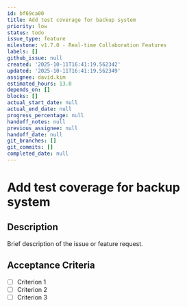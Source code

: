 ```yaml
---
id: bf69ca00
title: Add test coverage for backup system
priority: low
status: todo
issue_type: feature
milestone: v1.7.0 - Real-time Collaboration Features
labels: []
github_issue: null
created: '2025-10-11T16:41:19.562342'
updated: '2025-10-11T16:41:19.562349'
assignee: david.kim
estimated_hours: 13.0
depends_on: []
blocks: []
actual_start_date: null
actual_end_date: null
progress_percentage: null
handoff_notes: null
previous_assignee: null
handoff_date: null
git_branches: []
git_commits: []
completed_date: null
---
```


# Add test coverage for backup system

## Description

Brief description of the issue or feature request.

## Acceptance Criteria

- [ ] Criterion 1
- [ ] Criterion 2
- [ ] Criterion 3